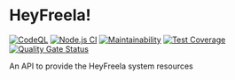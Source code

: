 # HeyFreela!

[![CodeQL](https://github.com/rogeraraujo90/hey-freela/actions/workflows/codeql-analysis.yml/badge.svg)](https://github.com/rogeraraujo90/hey-freela/actions/workflows/codeql-analysis.yml)
[![Node.js CI](https://github.com/rogeraraujo90/hey-freela/actions/workflows/node.js.yml/badge.svg)](https://github.com/rogeraraujo90/hey-freela/actions/workflows/node.js.yml)
[![Maintainability](https://api.codeclimate.com/v1/badges/95088bf17043e3fce59e/maintainability)](https://codeclimate.com/github/rogeraraujo90/hey-freela/maintainability)
[![Test Coverage](https://api.codeclimate.com/v1/badges/95088bf17043e3fce59e/test_coverage)](https://codeclimate.com/github/rogeraraujo90/hey-freela/test_coverage)
[![Quality Gate Status](https://sonarcloud.io/api/project_badges/measure?project=rogeraraujo90_hey-freela&metric=alert_status)](https://sonarcloud.io/summary/new_code?id=rogeraraujo90_hey-freela)

An API to provide the HeyFreela system resources
